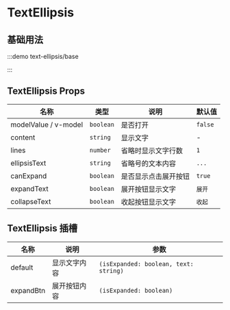 # TextEllipsis

## 基础用法

:::demo text-ellipsis/base

:::

## TextEllipsis Props

| 名称                 | 类型      | 说明                 | 默认值  |
| -------------------- | --------- | -------------------- | ------- |
| modelValue / v-model | `boolean` | 是否打开             | `false` |
| content              | `string`  | 显示文字             | -       |
| lines                | `number`  | 省略时显示文字行数   | `1`     |
| ellipsisText         | `string`  | 省略号的文本内容     | `...`   |
| canExpand            | `boolean` | 是否显示点击展开按钮 | `true`  |
| expandText           | `boolean` | 展开按钮显示文字     | `展开`  |
| collapseText         | `boolean` | 收起按钮显示文字     | `收起`  |

## TextEllipsis 插槽

| 名称      | 说明         | 参数                                  |
| --------- | ------------ | ------------------------------------- |
| default   | 显示文字内容 | `(isExpanded: boolean, text: string)` |
| expandBtn | 展开按钮内容 | `(isExpanded: boolean)`               |
